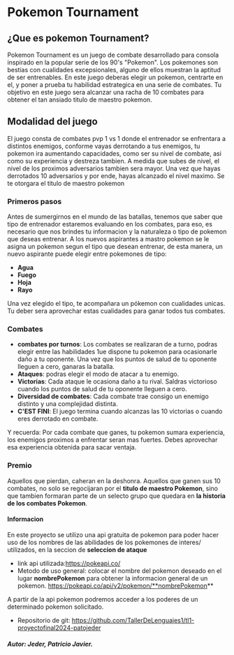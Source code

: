 # Pokemon Tournament

## ¿Que es pokemon Tournament?
Pokemon Tournament es un juego de combate desarrollado para consola inspirado en la popular serie de los 90's "Pokemon". 
Los pokemones son bestias con cualidades excepsionales, alguno de ellos muestran la aptitud de ser entrenables.
En este juego deberas elegir un pokemon, centrarte en el, y poner a prueba tu habilidad estrategica en una serie de combates. Tu objetivo en este juego sera alcanzar una racha de 10 combates para obtener el tan ansiado titulo de maestro pokemon.


## Modalidad del juego

El juego consta de combates pvp 1 vs 1 donde el entrenador se enfrentara a distintos enemigos, conforme vayas derrotando a tus enemigos, tu pokemon ira aumentando capacidades, como ser su nivel de combate, asi como su experiencia y destreza tambien. A medida que subes de nivel, el nivel de los proximos adversarios tambien sera mayor. Una vez que hayas derrotados 10 adversarios y por ende, hayas alcanzado el nivel maximo. Se te otorgara el titulo de maestro pokemon

### Primeros pasos

 Antes de sumergirnos en el mundo de las batallas, tenemos que saber que tipo de entrenador estaremos evaluando en los combates, para eso, es necesario que nos brindes tu informacion y la naturaleza o tipo de pokemon que deseas entrenar.
 A los nuevos aspirantes a mastro pokemon se le asigna un pokemon segun el tipo que desean entrenar, de esta manera, un nuevo aspirante puede elegir entre pokemones de tipo:

 - **Agua**
 - **Fuego**
 - **Hoja**
 - **Rayo**

 Una vez elegido el tipo, te acompañara un pókemon con cualidades unicas. Tu deber sera aprovechar estas cualidades para ganar todos tus combates.

 ### Combates

 - **combates por turnos**: Los combates se realizaran de a turno, podras elegir entre las habilidades 1ue dispone tu pokemon para ocasionarle daño a tu oponente. Una vez que los puntos de salud de tu oponente lleguen a cero, ganaras la batalla.
 - **Ataques**: podras elegir el modo de atacar a tu enemigo.
 - **Victorias**: Cada ataque le ocasiona daño a tu rival. Saldras victorioso cuando los puntos de salud de tu oponente lleguen a cero.
 - **Diversidad de combates**: Cada combate trae consigo un enemigo distinto y una complejidad distinta.
 - **C'EST FINI**: El juego termina cuando alcanzas las 10 victorias o cuando eres derrotado en combate.

 Y recuerda: Por cada combate que ganes, tu pokemon sumara experiencia, los enemigos proximos a enfrentar seran mas fuertes. Debes aprovechar esa experiencia obtenida para sacar ventaja.

 ### Premio
 Aquellos que pierdan, caheran en la deshonra.
 Aquellos que ganen sus 10 combates, no solo se regocijaran por el **titulo de maestro Pokemon**, sino que tambien formaran parte de un selecto grupo que quedara en **la historia de los combates Pokemon**.

#### Informacion
En este proyecto se utilizo una api gratuita de pokemon para poder hacer uso de los nombres de las abilidades de los pokemones de interes/ utilizados, en la seccion de **seleccion de ataque** 
- link api utilizada:https://pokeapi.co/
- Metodo de uso general: colocar el nombre del pokemon deseado en el lugar **nombrePokemon** para obtener la informacion general de un pokemon.
https://pokeapi.co/api/v2/pokemon/**nombrePokemon**

A partir de la api pokemon podremos acceder a los poderes de un determinado pokemon solicitado.

- Repositorio de git: https://github.com/TallerDeLenguajes1/tl1-proyectofinal2024-patojeder

 ##### **Autor: Jeder, Patricio Javier.**




